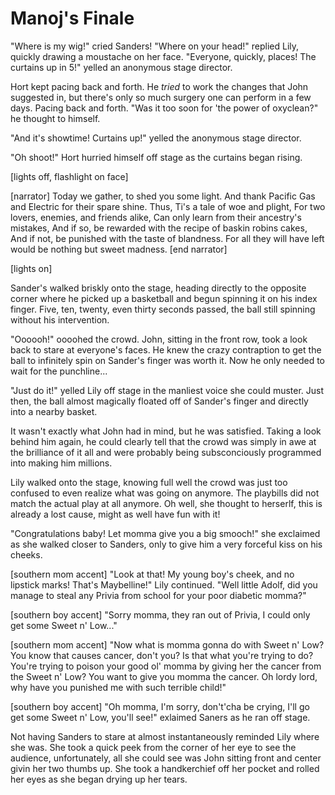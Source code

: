 Manoj's Finale
==============

"Where is my wig!" cried Sanders!
"Where on your head!" replied Lily, quickly drawing a moustache on her face.
"Everyone, quickly, places! The curtains up in 5!" yelled an anonymous stage director. 

Hort kept pacing back and forth.  He *tried* to work the changes that John
suggested in, but there's only so much surgery one can perform in a few days.
Pacing back and forth.  "Was it too soon for 'the power of oxyclean?"  he
thought to himself.

"And it's showtime!  Curtains up!" yelled the anonymous stage director.

"Oh shoot!" Hort hurried himself off stage as the curtains began rising.

[lights off, flashlight on face]

[narrator]
Today we gather, to shed you some light.
And thank Pacific Gas and Electric for their spare shine.
Thus, Ti's a tale of woe and plight,
For two lovers, enemies, and friends alike,
Can only learn from their ancestry's mistakes,
And if so, be rewarded with the recipe of baskin robins cakes,
And if not, be punished with the taste of blandness.
For all they will have left would be nothing but sweet madness.
[end narrator]

[lights on]

Sander's walked briskly onto the stage, heading directly to the opposite corner
where he picked up a basketball and begun spinning it on his index finger.
Five, ten, twenty, even thirty seconds passed, the ball still spinning without
his intervention.

"Oooooh!" oooohed the crowd.  John, sitting in the front row, took a look back
to stare at everyone's faces.  He knew the crazy contraption to get the ball to
infinitely spin on Sander's finger was worth it.  Now he only needed to wait for
the punchline...

"Just do it!" yelled Lily off stage in the manliest voice she could muster.
Just then, the ball almost magically floated off of Sander's finger and
directly into a nearby basket.

It wasn't exactly what John had in mind, but he was satisfied.  Taking a look
behind him again, he could clearly tell that the crowd was simply in awe at the
brilliance of it all and were probably being subsconciously programmed into
making him millions.

Lily walked onto the stage, knowing full well the crowd was just too confused to
even realize what was going on anymore.  The playbills did not match the actual
play at all anymore.  Oh well, she thought to herserlf, this is already a lost
cause, might as well have fun with it!

"Congratulations baby! Let momma give you a big smooch!" she exclaimed as she
walked closer to Sanders, only to give him a very forceful kiss on his cheeks.

[southern mom accent]
"Look at that! My young boy's cheek, and no lipstick marks! That's Maybelline!"
Lily continued.  "Well little Adolf, did you manage to steal any Privia from
school for your poor diabetic momma?"

[southern boy accent]
"Sorry momma, they ran out of Privia, I could only get some Sweet n' Low..."

[southern mom accent]
"Now what is momma gonna do with Sweet n' Low? You know that causes cancer,
don't you?  Is that what you're trying to do? You're trying to poison your good
ol' momma by giving her the cancer from the Sweet n' Low?  You want to give you
momma the cancer.  Oh lordy lord, why have you punished me with such terrible
child!"

[southern boy accent]
"Oh momma, I'm sorry, don't'cha be crying, I'll go get some Sweet n' Low, you'll
see!" exlaimed Saners as he ran off stage.

Not having Sanders to stare at almost instantaneously reminded Lily where she
was.  She took a quick peek from the corner of her eye to see the audience,
unfortunately, all she could see was John sitting front and center givin her two
thumbs up.  She took a handkerchief off her pocket and rolled her eyes as she
began drying up her tears.


